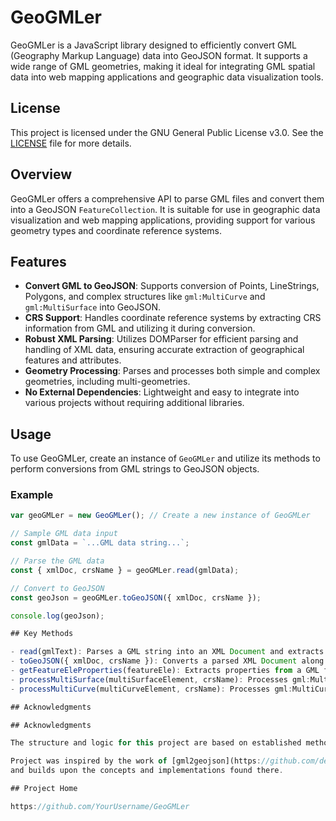 # GeoGMLer

GeoGMLer is a JavaScript library designed to efficiently convert GML (Geography Markup Language) data into GeoJSON format. It supports a wide range of GML geometries, making it ideal for integrating GML spatial data into web mapping applications and geographic data visualization tools.

## License

This project is licensed under the GNU General Public License v3.0. See the [LICENSE](LICENSE) file for more details.

## Overview

GeoGMLer offers a comprehensive API to parse GML files and convert them into a GeoJSON `FeatureCollection`. It is suitable for use in geographic data visualization and web mapping applications, providing support for various geometry types and coordinate reference systems.

## Features

- **Convert GML to GeoJSON**: Supports conversion of Points, LineStrings, Polygons, and complex structures like `gml:MultiCurve` and `gml:MultiSurface` into GeoJSON.
- **CRS Support**: Handles coordinate reference systems by extracting CRS information from GML and utilizing it during conversion.
- **Robust XML Parsing**: Utilizes DOMParser for efficient parsing and handling of XML data, ensuring accurate extraction of geographical features and attributes.
- **Geometry Processing**: Parses and processes both simple and complex geometries, including multi-geometries.
- **No External Dependencies**: Lightweight and easy to integrate into various projects without requiring additional libraries.

## Usage

To use GeoGMLer, create an instance of `GeoGMLer` and utilize its methods to perform conversions from GML strings to GeoJSON objects.

### Example

```javascript
var geoGMLer = new GeoGMLer(); // Create a new instance of GeoGMLer

// Sample GML data input
const gmlData = `...GML data string...`;

// Parse the GML data
const { xmlDoc, crsName } = geoGMLer.read(gmlData);

// Convert to GeoJSON
const geoJson = geoGMLer.toGeoJSON({ xmlDoc, crsName });

console.log(geoJson);

## Key Methods

- read(gmlText): Parses a GML string into an XML Document and extracts the CRS using DOMParser.
- toGeoJSON({ xmlDoc, crsName }): Converts a parsed XML Document along with CRS information into a GeoJSON FeatureCollection.
- getFeatureEleProperties(featureEle): Extracts properties from a GML feature element.
- processMultiSurface(multiSurfaceElement, crsName): Processes gml:MultiSurface elements to extract polygon data.
- processMultiCurve(multiCurveElement, crsName): Processes gml:MultiCurve elements to extract line string data.

## Acknowledgments

## Acknowledgments

The structure and logic for this project are based on established methods for converting XML to GeoJSON, utilizing modern JavaScript practices for handling geographic data.  

Project was inspired by the work of [gml2geojson](https://github.com/deyihu/gml2geojson)
and builds upon the concepts and implementations found there.

## Project Home

https://github.com/YourUsername/GeoGMLer
